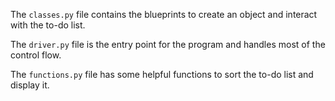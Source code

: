 The `classes.py` file contains the blueprints to create an object and interact with the to-do list.

The `driver.py` file is the entry point for the program and handles most of the control flow.

The `functions.py` file has some helpful functions to sort the to-do list and display it.